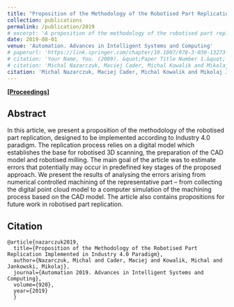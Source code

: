 ```yaml
---
title: "Proposition of the Methodology of the Robotised Part Replication Implemented in Industry 4.0 Paradigm"
collection: publications
permalink: /publication/2019
# excerpt: 'A proposition of the methodology of the robotised part replication, designed to be implemented according to Industry 4.0 paradigm.'
date: 2019-08-01
venue: 'Automation. Advances in Intelligent Systems and Computing'
# paperurl: 'https://link.springer.com/chapter/10.1007/978-3-030-13273-6_43'
# citation: 'Your Name, You. (2009). &quot;Paper Title Number 1.&quot; <i>Journal 1</i>. 1(1).'
# citation: 'Michal Nazarczuk, Maciej Cader, Michal Kowalik and Mikolaj Jankowski. &quot;Proposition of the Methodology of the Robotised Part Replication Implemented in Industry 4.0 Paradigm.&quot, In <i>Automation 2019. Advances in Intelligent Systems and Computing</i>, (920), 2019.'
citation: 'Michal Nazarczuk, Maciej Cader, Michal Kowalik and Mikolaj Jankowski'
---
```


**[[Proceedings]](https://link.springer.com/chapter/10.1007/978-3-030-13273-6_43)**

## Abstract

In this article, we present a proposition of the methodology of the robotised part replication, designed to be implemented according to Industry 4.0 paradigm. The replication process relies on a digital model which establishes the base for robotised 3D scanning, the preparation of the CAD model and robotised milling. The main goal of the article was to estimate errors that potentially may occur in predefined key stages of the proposed approach. We present the results of analysing the errors arising from numerical controlled machining of the representative part – from collecting the digital point cloud model to a computer simulation of the machining process based on the CAD model. The article also contains propositions for future work in robotised part replication.

## Citation

```
@article{nazarczuk2019,
  title={Proposition of the Methodology of the Robotised Part Replication Implemented in Industry 4.0 Paradigm},
  author={Nazarczuk, Michal and Cader, Maciej and Kowalik, Michal and Jankowski, Mikolaj},
  journal={Automation 2019. Advances in Intelligent Systems and Computing},
  volume={920},
  year={2019}
  }
```

